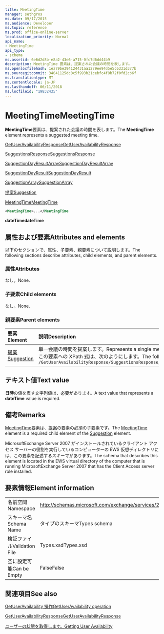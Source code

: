 ```yaml
---
title: MeetingTime
manager: sethgros
ms.date: 09/17/2015
ms.audience: Developer
ms.topic: reference
ms.prod: office-online-server
localization_priority: Normal
api_name:
- MeetingTime
api_type:
- schema
ms.assetid: 6e6d2d8b-e8a2-43e6-a715-0fc7d6dd44b9
description: MeetingTime 要素は、提案された会議の時間を表します。
ms.openlocfilehash: 1ea79be394124431aa1279ee94d5e5c6331d377b
ms.sourcegitcommit: 34041125dc8c5f993b21cebfc4f8b72f0fd2cb6f
ms.translationtype: MT
ms.contentlocale: ja-JP
ms.lasthandoff: 06/11/2018
ms.locfileid: "19832435"
---
```

# <a name="meetingtime"></a><span data-ttu-id="80fbe-103">MeetingTime</span><span class="sxs-lookup"><span data-stu-id="80fbe-103">MeetingTime</span></span>

<span data-ttu-id="80fbe-104">**MeetingTime**要素は、提案された会議の時間を表します。</span><span class="sxs-lookup"><span data-stu-id="80fbe-104">The **MeetingTime** element represents a suggested meeting time.</span></span> 
  
[<span data-ttu-id="80fbe-105">GetUserAvailabilityResponse</span><span class="sxs-lookup"><span data-stu-id="80fbe-105">GetUserAvailabilityResponse</span></span>](getuseravailabilityresponse.md)
  
[<span data-ttu-id="80fbe-106">SuggestionsResponse</span><span class="sxs-lookup"><span data-stu-id="80fbe-106">SuggestionsResponse</span></span>](suggestionsresponse.md)
  
[<span data-ttu-id="80fbe-107">SuggestionDayResultArray</span><span class="sxs-lookup"><span data-stu-id="80fbe-107">SuggestionDayResultArray</span></span>](suggestiondayresultarray.md)
  
[<span data-ttu-id="80fbe-108">SuggestionDayResult</span><span class="sxs-lookup"><span data-stu-id="80fbe-108">SuggestionDayResult</span></span>](suggestiondayresult.md)
  
[<span data-ttu-id="80fbe-109">SuggestionArray</span><span class="sxs-lookup"><span data-stu-id="80fbe-109">SuggestionArray</span></span>](suggestionarray.md)
  
[<span data-ttu-id="80fbe-110">提案</span><span class="sxs-lookup"><span data-stu-id="80fbe-110">Suggestion</span></span>](suggestion.md)
  
[<span data-ttu-id="80fbe-111">MeetingTime</span><span class="sxs-lookup"><span data-stu-id="80fbe-111">MeetingTime</span></span>](meetingtime.md)
  
```xml
<MeetingTime>...</MeetingTime
```

 <span data-ttu-id="80fbe-112">**dateTime**</span><span class="sxs-lookup"><span data-stu-id="80fbe-112">**dateTime**</span></span>
## <a name="attributes-and-elements"></a><span data-ttu-id="80fbe-113">属性および要素</span><span class="sxs-lookup"><span data-stu-id="80fbe-113">Attributes and elements</span></span>

<span data-ttu-id="80fbe-114">以下のセクションで、属性、子要素、親要素について説明します。</span><span class="sxs-lookup"><span data-stu-id="80fbe-114">The following sections describe attributes, child elements, and parent elements.</span></span>
  
### <a name="attributes"></a><span data-ttu-id="80fbe-115">属性</span><span class="sxs-lookup"><span data-stu-id="80fbe-115">Attributes</span></span>

<span data-ttu-id="80fbe-116">なし。</span><span class="sxs-lookup"><span data-stu-id="80fbe-116">None.</span></span>
  
### <a name="child-elements"></a><span data-ttu-id="80fbe-117">子要素</span><span class="sxs-lookup"><span data-stu-id="80fbe-117">Child elements</span></span>

<span data-ttu-id="80fbe-118">なし。</span><span class="sxs-lookup"><span data-stu-id="80fbe-118">None.</span></span>
  
### <a name="parent-elements"></a><span data-ttu-id="80fbe-119">親要素</span><span class="sxs-lookup"><span data-stu-id="80fbe-119">Parent elements</span></span>

|<span data-ttu-id="80fbe-120">**要素**</span><span class="sxs-lookup"><span data-stu-id="80fbe-120">**Element**</span></span>|<span data-ttu-id="80fbe-121">**説明**</span><span class="sxs-lookup"><span data-stu-id="80fbe-121">**Description**</span></span>|
|:-----|:-----|
|[<span data-ttu-id="80fbe-122">提案</span><span class="sxs-lookup"><span data-stu-id="80fbe-122">Suggestion</span></span>](suggestion.md) <br/> |<span data-ttu-id="80fbe-123">単一会議の時間を提案します。</span><span class="sxs-lookup"><span data-stu-id="80fbe-123">Represents a single meeting time suggestion.</span></span>  <br/> <span data-ttu-id="80fbe-124">この要素への XPath 式は、次のようにします。</span><span class="sxs-lookup"><span data-stu-id="80fbe-124">The following is the XPath expression to this element:</span></span>  <br/>  `/GetUserAvailabilityResponse/SuggestionsResponse/SuggestionDayResultArray/SuggestionDayResult[i]/SuggestionArray/Suggestion[i]` <br/> |
   
## <a name="text-value"></a><span data-ttu-id="80fbe-125">テキスト値</span><span class="sxs-lookup"><span data-stu-id="80fbe-125">Text value</span></span>

<span data-ttu-id="80fbe-126">**日時**の値を表す文字列値は、必要があります。</span><span class="sxs-lookup"><span data-stu-id="80fbe-126">A text value that represents a **dateTime** value is required.</span></span> 
  
## <a name="remarks"></a><span data-ttu-id="80fbe-127">備考</span><span class="sxs-lookup"><span data-stu-id="80fbe-127">Remarks</span></span>

<span data-ttu-id="80fbe-128">[MeetingTime](meetingtime.md)要素は、[提案](suggestion.md)の要素の必須の子要素です。</span><span class="sxs-lookup"><span data-stu-id="80fbe-128">The [MeetingTime](meetingtime.md) element is a required child element of the [Suggestion](suggestion.md) element.</span></span> 
  
<span data-ttu-id="80fbe-129">MicrosoftExchange Server 2007 がインストールされているクライアント アクセス サーバーの役割を実行しているコンピューターの EWS 仮想ディレクトリには、この要素を記述するスキーマがあります。</span><span class="sxs-lookup"><span data-stu-id="80fbe-129">The schema that describes this element is located in the EWS virtual directory of the computer that is running MicrosoftExchange Server 2007 that has the Client Access server role installed.</span></span>
  
## <a name="element-information"></a><span data-ttu-id="80fbe-130">要素情報</span><span class="sxs-lookup"><span data-stu-id="80fbe-130">Element information</span></span>

|||
|:-----|:-----|
|<span data-ttu-id="80fbe-131">名前空間</span><span class="sxs-lookup"><span data-stu-id="80fbe-131">Namespace</span></span>  <br/> |http://schemas.microsoft.com/exchange/services/2006/types  <br/> |
|<span data-ttu-id="80fbe-132">スキーマ名</span><span class="sxs-lookup"><span data-stu-id="80fbe-132">Schema Name</span></span>  <br/> |<span data-ttu-id="80fbe-133">タイプのスキーマ</span><span class="sxs-lookup"><span data-stu-id="80fbe-133">Types schema</span></span>  <br/> |
|<span data-ttu-id="80fbe-134">検証ファイル</span><span class="sxs-lookup"><span data-stu-id="80fbe-134">Validation File</span></span>  <br/> |<span data-ttu-id="80fbe-135">Types.xsd</span><span class="sxs-lookup"><span data-stu-id="80fbe-135">Types.xsd</span></span>  <br/> |
|<span data-ttu-id="80fbe-136">空に設定可能</span><span class="sxs-lookup"><span data-stu-id="80fbe-136">Can be Empty</span></span>  <br/> |<span data-ttu-id="80fbe-137">False</span><span class="sxs-lookup"><span data-stu-id="80fbe-137">False</span></span>  <br/> |
   
## <a name="see-also"></a><span data-ttu-id="80fbe-138">関連項目</span><span class="sxs-lookup"><span data-stu-id="80fbe-138">See also</span></span>



[<span data-ttu-id="80fbe-139">GetUserAvailability 操作</span><span class="sxs-lookup"><span data-stu-id="80fbe-139">GetUserAvailability operation</span></span>](getuseravailability-operation.md)
  
[<span data-ttu-id="80fbe-140">GetUserAvailabilityResponse</span><span class="sxs-lookup"><span data-stu-id="80fbe-140">GetUserAvailabilityResponse</span></span>](getuseravailabilityresponse.md)


[<span data-ttu-id="80fbe-141">ユーザーの状態を取得します。</span><span class="sxs-lookup"><span data-stu-id="80fbe-141">Getting User Availability</span></span>](http://msdn.microsoft.com/library/d4133fcb-9b0f-4e6b-aadf-a389da83516a%28Office.15%29.aspx)

